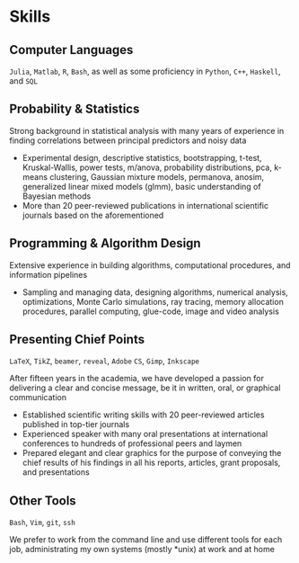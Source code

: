 # Skills

## Computer Languages

`Julia`, `Matlab`, `R`, `Bash`, as well as some proficiency in `Python`, `C++`, `Haskell`, and `SQL`

## Probability & Statistics

Strong background in statistical analysis with many years of experience in finding correlations between principal predictors and noisy data
* Experimental design, descriptive statistics, bootstrapping, t-test, Kruskal-Wallis, power tests, m/anova, probability distributions, pca, k-means clustering, Gaussian mixture models, permanova, anosim, generalized linear mixed models (glmm), basic understanding of Bayesian methods
* More than 20 peer-reviewed publications in international scientific journals based on the aforementioned

## Programming & Algorithm Design

Extensive experience in building algorithms, computational procedures, and information pipelines
* Sampling and managing data, designing algorithms, numerical analysis, optimizations, Monte Carlo simulations, ray tracing, memory allocation procedures, parallel computing, glue-code, image and video analysis

## Presenting Chief Points

`LaTeX`, `TikZ`, `beamer`, `reveal`, `Adobe` `CS`, `Gimp`, `Inkscape`

After fifteen years in the academia, we have developed a passion for delivering a clear and concise message, be it in written, oral, or graphical communication
* Established scientific writing skills with 20 peer-reviewed articles published in top-tier journals
* Experienced speaker with many oral presentations at international conferences to hundreds of professional peers and laymen
* Prepared elegant and clear graphics for the purpose of conveying the chief results of his findings in all his reports, articles, grant proposals, and presentations

## Other Tools

`Bash`, `Vim`, `git`, `ssh`

We prefer to work from the command line and use different tools for each job, administrating my own systems (mostly \*unix) at work and at home
